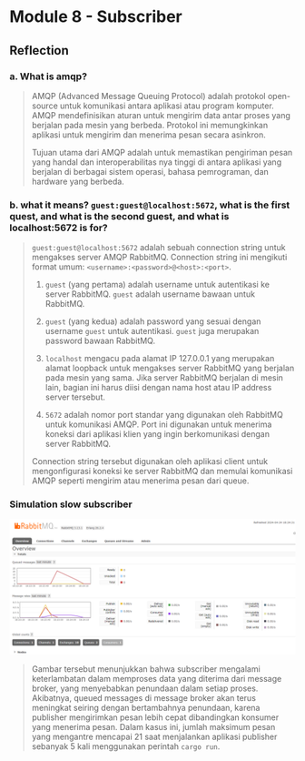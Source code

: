 # Module 8 - Subscriber
## Reflection
### a. What is amqp?
> AMQP (Advanced Message Queuing Protocol) adalah protokol open-source untuk komunikasi antara aplikasi atau program 
> komputer. AMQP mendefinisikan aturan untuk mengirim data antar proses yang berjalan pada mesin yang berbeda. 
> Protokol ini memungkinkan aplikasi untuk mengirim dan menerima pesan secara asinkron. 
>
> Tujuan utama dari AMQP adalah untuk memastikan pengiriman pesan yang handal dan interoperabilitas nya tinggi 
> di antara aplikasi yang berjalan di berbagai sistem operasi, bahasa pemrograman, dan hardware yang berbeda.

### b. what it means? `guest:guest@localhost:5672`, what is the first quest, and what is the second guest, and what is localhost:5672 is for?

> `guest:guest@localhost:5672` adalah sebuah connection string untuk mengakses server AMQP RabbitMQ. Connection string ini mengikuti format umum: `<username>:<password>@<host>:<port>`.
>
> 1. `guest` (yang pertama) adalah username untuk autentikasi ke server RabbitMQ. `guest` adalah username bawaan untuk RabbitMQ.
>
>2. `guest` (yang kedua) adalah password yang sesuai dengan username `guest` untuk autentikasi. `guest` juga merupakan password bawaan RabbitMQ.
>
>3. `localhost` mengacu pada alamat IP 127.0.0.1 yang merupakan alamat loopback untuk mengakses server RabbitMQ yang berjalan pada mesin yang sama. Jika server RabbitMQ berjalan di mesin lain, bagian ini harus diisi dengan nama host atau IP address server tersebut.
>
>4. `5672` adalah nomor port standar yang digunakan oleh RabbitMQ untuk komunikasi AMQP. Port ini digunakan untuk menerima koneksi dari aplikasi klien yang ingin berkomunikasi dengan server RabbitMQ.
>
>Connection string tersebut digunakan oleh aplikasi client untuk mengonfigurasi koneksi ke server RabbitMQ dan memulai komunikasi AMQP seperti mengirim atau menerima pesan dari queue.

### Simulation slow subscriber
![alt text](images/SimulationSlow.png)
> Gambar tersebut menunjukkan bahwa subscriber mengalami keterlambatan dalam memproses data yang diterima dari message broker, yang menyebabkan penundaan dalam setiap proses. Akibatnya, queued messages di message broker akan terus meningkat seiring dengan bertambahnya penundaan, karena publisher mengirimkan pesan lebih cepat dibandingkan konsumer yang menerima pesan. Dalam kasus ini, jumlah maksimum pesan yang mengantre mencapai 21 saat menjalankan aplikasi publisher sebanyak 5 kali menggunakan perintah `cargo run`.